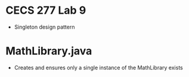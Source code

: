 # CECS 277 Lab 9
* Singleton design pattern

# MathLibrary.java
* Creates and ensures only a single instance of the MathLibrary exists